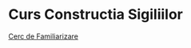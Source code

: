 # Curs Constructia Sigiliilor

[Cerc de Familiarizare](https://zentasticarts.ro/courses/simboluri-magice/)